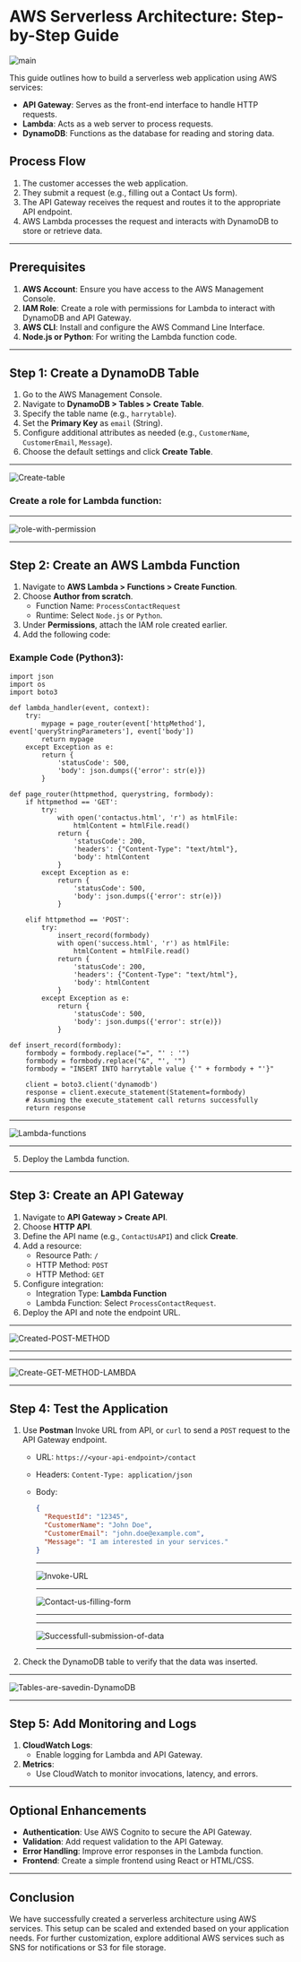 # AWS Serverless Architecture: Step-by-Step Guide
![main](https://github.com/user-attachments/assets/e1fbc6e1-41fd-49fa-89d9-cbb4b580280a)


This guide outlines how to build a serverless web application using AWS services:

- **API Gateway**: Serves as the front-end interface to handle HTTP requests.
- **Lambda**: Acts as a web server to process requests.
- **DynamoDB**: Functions as the database for reading and storing data.

## Process Flow
1. The customer accesses the web application.
2. They submit a request (e.g., filling out a Contact Us form).
3. The API Gateway receives the request and routes it to the appropriate API endpoint.
4. AWS Lambda processes the request and interacts with DynamoDB to store or retrieve data.

---

## Prerequisites

1. **AWS Account**: Ensure you have access to the AWS Management Console.
2. **IAM Role**: Create a role with permissions for Lambda to interact with DynamoDB and API Gateway.
3. **AWS CLI**: Install and configure the AWS Command Line Interface.
4. **Node.js or Python**: For writing the Lambda function code.

---

## Step 1: Create a DynamoDB Table

1. Go to the AWS Management Console.
2. Navigate to **DynamoDB > Tables > Create Table**.
3. Specify the table name (e.g., `harrytable`).
4. Set the **Primary Key** as `email` (String).
5. Configure additional attributes as needed (e.g., `CustomerName`, `CustomerEmail`, `Message`).
6. Choose the default settings and click **Create Table**.
---
![Create-table](https://github.com/user-attachments/assets/22226216-73d2-4c0f-aa1e-1991812c7521)

### Create a role for Lambda function:
---
![role-with-permission](https://github.com/user-attachments/assets/c9561948-720d-487f-b2d1-e7892692b75b)

---

## Step 2: Create an AWS Lambda Function

1. Navigate to **AWS Lambda > Functions > Create Function**.
2. Choose **Author from scratch**.
   - Function Name: `ProcessContactRequest`
   - Runtime: Select `Node.js` or `Python`.
3. Under **Permissions**, attach the IAM role created earlier.
4. Add the following code:

### Example Code (Python3):
```python3
import json
import os
import boto3

def lambda_handler(event, context):
    try:
        mypage = page_router(event['httpMethod'], event['queryStringParameters'], event['body'])
        return mypage
    except Exception as e:
        return {
            'statusCode': 500,
            'body': json.dumps({'error': str(e)})
        }

def page_router(httpmethod, querystring, formbody):
    if httpmethod == 'GET':
        try:
            with open('contactus.html', 'r') as htmlFile:
                htmlContent = htmlFile.read()
            return {
                'statusCode': 200,
                'headers': {"Content-Type": "text/html"},
                'body': htmlContent
            }
        except Exception as e:
            return {
                'statusCode': 500,
                'body': json.dumps({'error': str(e)})
            }

    elif httpmethod == 'POST':
        try:
            insert_record(formbody)
            with open('success.html', 'r') as htmlFile:
                htmlContent = htmlFile.read()
            return {
                'statusCode': 200,
                'headers': {"Content-Type": "text/html"},
                'body': htmlContent
            }
        except Exception as e:
            return {
                'statusCode': 500,
                'body': json.dumps({'error': str(e)})
            }

def insert_record(formbody):
    formbody = formbody.replace("=", "' : '")
    formbody = formbody.replace("&", "', '")
    formbody = "INSERT INTO harrytable value {'" + formbody + "'}"

    client = boto3.client('dynamodb')
    response = client.execute_statement(Statement=formbody)
    # Assuming the execute_statement call returns successfully
    return response
```
---
![Lambda-functions](https://github.com/user-attachments/assets/272a3377-0519-4ea8-bb3b-d1fcbdadaf49)

---

5. Deploy the Lambda function.

---

## Step 3: Create an API Gateway

1. Navigate to **API Gateway > Create API**.
2. Choose **HTTP API**.
3. Define the API name (e.g., `ContactUsAPI`) and click **Create**.
4. Add a resource:
   - Resource Path: `/`
   - HTTP Method: `POST`
   - HTTP Method: `GET`
5. Configure integration:
   - Integration Type: **Lambda Function**
   - Lambda Function: Select `ProcessContactRequest`.
6. Deploy the API and note the endpoint URL.
---
![Created-POST-METHOD](https://github.com/user-attachments/assets/62580c7d-53c0-468d-ab61-eb1a8222969e)

---
---
![Create-GET-METHOD-LAMBDA](https://github.com/user-attachments/assets/d3112ade-0a61-41b8-a5d3-f10bd94a457e)

---

## Step 4: Test the Application

1. Use **Postman** Invoke URL from API, or `curl` to send a `POST` request to the API Gateway endpoint.
   - URL: `https://<your-api-endpoint>/contact`
   - Headers: `Content-Type: application/json`
   - Body:
     ```json
     {
       "RequestId": "12345",
       "CustomerName": "John Doe",
       "CustomerEmail": "john.doe@example.com",
       "Message": "I am interested in your services."
     }
     ```
     ---
     ![Invoke-URL](https://github.com/user-attachments/assets/08dbdbf5-6560-471a-945d-0627d03e79f3)

     ---
     ![Contact-us-filling-form](https://github.com/user-attachments/assets/5002cab9-1d92-4af8-b77c-3615f66ed361)

     ---
     ---
     ![Successfull-submission-of-data](https://github.com/user-attachments/assets/d918e795-fb42-4c51-8f96-40ed191ff775)

     ---

2. Check the DynamoDB table to verify that the data was inserted.
---
![Tables-are-savedin-DynamoDB](https://github.com/user-attachments/assets/a03b775a-6750-4e94-a222-6183f0c2dcd0)

---

## Step 5: Add Monitoring and Logs

1. **CloudWatch Logs**:
   - Enable logging for Lambda and API Gateway.
2. **Metrics**:
   - Use CloudWatch to monitor invocations, latency, and errors.

---

## Optional Enhancements

- **Authentication**: Use AWS Cognito to secure the API Gateway.
- **Validation**: Add request validation to the API Gateway.
- **Error Handling**: Improve error responses in the Lambda function.
- **Frontend**: Create a simple frontend using React or HTML/CSS.

---

## Conclusion

We have successfully created a serverless architecture using AWS services. This setup can be scaled and extended based on your application needs. For further customization, explore additional AWS services such as SNS for notifications or S3 for file storage.
